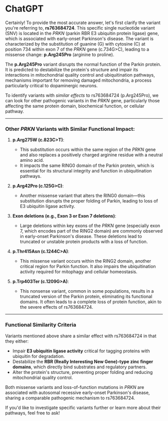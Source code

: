 # ChatGPT

Certainly! To provide the most accurate answer, let's first clarify the variant you're referring to, **rs763684724**. This specific single nucleotide variant (SNV) is located in the *PRKN* (parkin RBR E3 ubiquitin protein ligase) gene, which is associated with early-onset Parkinson's disease. The variant is characterized by the substitution of guanine (G) with cytosine (C) at position 734 within exon 7 of the *PRKN* gene (c.734G>C), leading to a missense change: **p.Arg245Pro** (arginine to proline).

The **p.Arg245Pro** variant disrupts the normal function of the Parkin protein. It is predicted to destabilize the protein's structure and impair its interactions in mitochondrial quality control and ubiquitination pathways, mechanisms important for removing damaged mitochondria, a process particularly critical to dopaminergic neurons.

To identify variants with *similar effects* to rs763684724 (p.Arg245Pro), we can look for other pathogenic variants in the *PRKN* gene, particularly those affecting the same protein domain, biochemical function, or cellular pathway.

---

### Other *PRKN* Variants with Similar Functional Impact:
1. **p.Arg275W (c.823C>T)**: 
   - This substitution occurs within the same region of the *PRKN* gene and also replaces a positively charged arginine residue with a neutral amino acid.
   - It impacts the same RING0 domain of the Parkin protein, which is essential for its structural integrity and function in ubiquitination pathways. 

2. **p.Arg42Pro (c.125G>C)**:
   - Another missense variant that alters the RING0 domain—this substitution disrupts the proper folding of Parkin, leading to loss of E3 ubiquitin ligase activity.

3. **Exon deletions (e.g., Exon 3 or Exon 7 deletions)**:
   - Large deletions within key exons of the *PRKN* gene (especially exon 7, which encodes part of the RING2 domain) are commonly observed in early-onset Parkinson's disease. These deletions lead to truncated or unstable protein products with a loss of function.

4. **p.Thr415Asn (c.1244C>A)**:
   - This missense variant occurs within the RING2 domain, another critical region for Parkin function. It also impairs the ubiquitination activity required for mitophagy and cellular homeostasis.

5. **p.Trp403Ter (c.1209G>A)**:
   - This nonsense variant, common in some populations, results in a truncated version of the Parkin protein, eliminating its functional domains. It often leads to a complete loss of protein function, akin to the severe effects of rs763684724.

---

### Functional Similarity Criteria
Variants mentioned above share a similar effect with rs763684724 in that they either:
- Impair **E3 ubiquitin ligase activity** critical for tagging proteins with ubiquitin for degradation.
- Destabilize the **RBR (Really Interesting New Gene)-type zinc finger domains**, which directly bind substrates and regulatory partners.
- Alter the protein's structure, preventing proper folding and reducing mitochondrial quality control.

Both missense variants and loss-of-function mutations in *PRKN* are associated with autosomal recessive early-onset Parkinson's disease, sharing a comparable pathogenic mechanism to rs763684724.

If you'd like to investigate specific variants further or learn more about their pathways, feel free to ask!